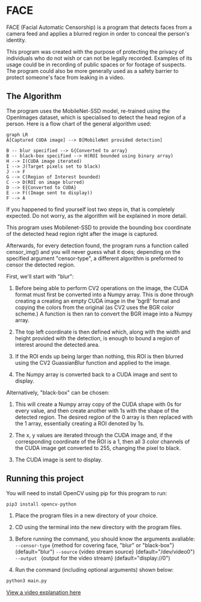﻿

# FACE

FACE (Facial Automatic Censorship) is a program that detects faces from a camera feed and applies a blurred region in order to conceal the person's identity.

This program was created with the purpose of protecting the privacy of individuals who do not wish or can not be legally recorded.  Examples of its usage could be in recording of public spaces or for footage of suspects. The program could also be more generally used as a safety barrier to protect someone's face from leaking in a video.


## The Algorithm

The program uses the MobileNet-SSD model, re-trained using the OpenImages dataset, which is specialised to detect the head region of a person. 
Here is a flow chart of the general algorithm used:
```mermaid
graph LR
A[Captured CUDA image] --> B[MobileNet provided detection]

B -- blur specified --> G{Converted to array}
B -- black-box specified --> H(ROI bounded using binary array)
H --> I(CUDA image iterated)
I --> J(Target pixels set to black)
J --> F
G --> C(Region of Interest bounded)
C --> D(ROI on image blurred)
D --> E{Converted to CUDA}
E --> F((Image sent to display))
F --> A
```
If you happened to find yourself lost two steps in, that is completely expected. Do not worry, as the algorithm will be explained in more detail.

This program uses Mobilenet-SSD to provide the bounding box coordinate of the detected head region right after the image is captured.

Afterwards, for every detection found, the program runs a function called censor_img() and you will never guess what it does; depending on the specified argument "censor-type", a different algorithm is preformed to censor the detected region. 

First, we'll start with "blur":

1. Before being able to perform CV2 operations on the image, the CUDA format must first be converted into a Numpy array. This is done through creating a creating an empty CUDA image in the 'bgr8' format and copying the colors from the original (as CV2 uses the BGR color scheme.) A function is then ran to convert the BGR image into a Numpy array.

2. The top left coordinate is then defined which, along with the width and height provided with the detection, is enough to bound a region of interest around the detected area.

3. If the ROI ends up being larger than nothing, this ROI is then blurred using the CV2 GuassianBlur function and applied to the image.

4. The Numpy array is converted back to a CUDA image and sent to display.

Alternatively, "black-box" can be chosen:

1. This will create a Numpy array copy of the CUDA shape with 0s for every value, and then create another with 1s with the shape of the detected region. The desired region of the 0 array is then replaced with the 1 array, essentially creating a ROI denoted by 1s.

2. The x, y values are iterated through the CUDA image and, if the corresponding coordinate of the ROI is a 1, then all 3 color channels of the CUDA image get converted to 255, changing the pixel to black.
3. The CUDA image is sent to display.









## Running this project

You will need to install OpenCV using pip for this program to run:
```python
pip3 install opencv-python
```

1. Place the program files in a new directory of your choice.
2. CD using the terminal into the new directory with the program files.
3. Before running the command, you should know the arguments avaliable:
```--censor-type``` {method for covering face, "blur" or "black-box"} (default="blur")
```--source``` {video stream source} (default="/dev/video0")
```--output ``` {output for the video stream} (default="display://0")

4. Run the command (including optional arguments) shown below:
 ```python
python3 main.py
```


[View a video explanation here](https://www.youtube.com/watch?v=9Sv6OHulzJE&feature=youtu.be)
